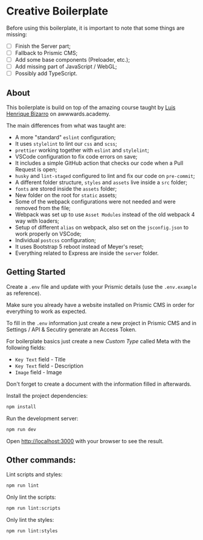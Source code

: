 # Creative Boilerplate

Before using this boilerplate, it is important to note that some things are missing:
- [ ] Finish the Server part;
- [ ] Fallback to Prismic CMS;
- [ ] Add some base components (Preloader, etc.);
- [ ] Add missing part of JavaScript / WebGL;
- [ ] Possibly add TypeScript.

## About

This boilerplate is build on top of the amazing course taught by [Luis Henrique Bizarro](https://github.com/lhbizarro) on awwwards.academy.

The main differences from what was taught are:

* A more "standard" `eslint` configuration;
* It uses `stylelint` to lint our `css` and `scss`;
* `prettier` working together with `eslint` and `stylelint`;
* VSCode configuration to fix code errors on save;
* It includes a simple GitHub action that checks our code when a Pull Request is open;
* `husky` and `lint-staged` configured to lint and fix our code on `pre-commit`;
* A different folder structure, `styles` and `assets` live inside a `src` folder;
* `fonts` are stored inside the `assets` folder;
* New folder on the root for `static` assets;
* Some of the webpack configurations were not needed and were removed from the file;
* Webpack was set up to use `Asset Modules` instead of the old webpack 4 way with loaders;
* Setup of different `alias` on webpack, also set on the `jsconfig.json` to work properly on VSCode;
* Individual `postcss` configuration;
* It uses Bootstrap 5 reboot instead of Meyer's reset;
* Everything related to Express are inside the `server` folder.

## Getting Started

Create a `.env` file and update with your Prismic details (use the `.env.example` as reference).

Make sure you already have a website installed on Prismic CMS in order for everything to work as expected.

To fill in the `.env` information just create a new project in Prismic CMS and in Settings / API & Secutiry generate an Access Token.

For boilerplate basics just create a new _Custom Type_ called Meta with the following fields:
* `Key Text` field - Title
* `Key Text` field - Description
* `Image` field - Image

Don't forget to create a document with the information filled in afterwards.

Install the project dependencies:

```bash
npm install
```

Run the development server:

```bash
npm run dev
```

Open [http://localhost:3000](http://localhost:3000) with your browser to see the result.

## Other commands:

Lint scripts and styles:

```bash
npm run lint
```

Only lint the scripts:

```bash
npm run lint:scripts
```

Only lint the styles:

```bash
npm run lint:styles
```
